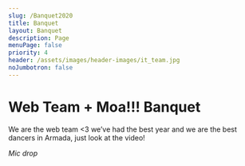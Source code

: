 ```yaml
---
slug: /Banquet2020
title: Banquet
layout: Banquet
description: Page
menuPage: false
priority: 4
header: /assets/images/header-images/it_team.jpg
noJumbotron: false
---
```


# Web Team + Moa!!! Banquet

We are the web team \<3 we’ve had the best year and we are the best dancers in Armada, just look at the video!

_Mic drop_

